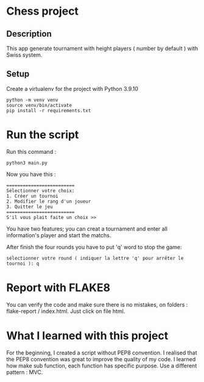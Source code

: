 # Chess project

## Description
This app generate tournament with height players ( number by default ) with Swiss system.
## Setup
Create a virtualenv for the project with Python 3.9.10
```
python -m venv venv
source venv/bin/activate
pip install -r requirements.txt
```
# Run the script

Run this command :
```
python3 main.py
```
Now you have this :
```
=========================
Sélectionner votre choix: 
1. Créer un tournoi
2. Modifier le rang d'un joueur
3. Quitter le jeu
=========================
S'il vous plait faite un choix >>  

```
You have two features; you can creat a tournament  and enter all information's player
and start the matchs.

After finish the four rounds you have to put 'q' word to stop the game:
```
sélectionner votre round ( indiquer la lettre 'q' pour arrêter le tournoi ): q

```
# Report with FLAKE8
You can verify the code and make sure there is no mistakes, on folders :   
flake-report / index.html. Just click on file html.

# What I learned with this project
For the beginning,  I created a script without PEP8 convention.
I realised that the PEP8 convention was great to improve the quality of my code.
I learned how make sub function, each function has specific purpose.
Use a different pattern : MVC.
